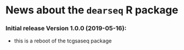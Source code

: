 # News about the `dearseq` R package


### Initial release Version 1.0.0 (2019-05-16):
*  this is a reboot of the tcgsaseq package

